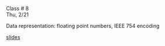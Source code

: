 <div class="lecture2">

<div class="column_date">
<p markdown="block">

Class # 8 <br>
Thu, 2/21


</p>
</div>

<div class="column_materials">
<p markdown="block">


Data representation: floating point numbers, IEEE 754 encoding

[slides](https://docs.google.com/presentation/d/1h0W3hDXrmpl1g6VAcyVisWNTMXcdWdv3uKg4AA3XJ7M/preview?slide=id.p)

</p>
</div>

<div class="column_assign">
<p markdown="block">




</p>
</div>

</div>

